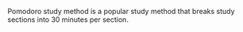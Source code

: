 Pomodoro study method is a popular study method that breaks study sections into 30 minutes per section.
